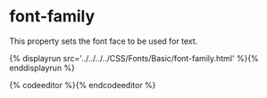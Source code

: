 # font-family
This property sets the font face to be used for text.

{% displayrun src='../../../../CSS/Fonts/Basic/font-family.html' %}{% enddisplayrun %}

{% codeeditor %}{% endcodeeditor %}

